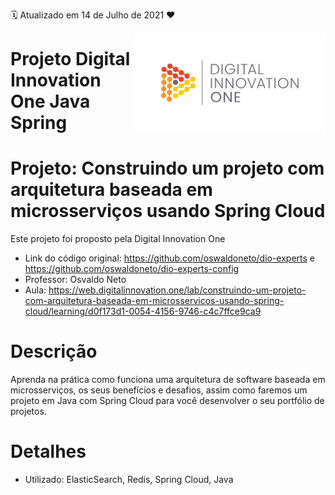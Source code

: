 :spiral_calendar: Atualizado em 14 de Julho de 2021 :heart:

<img align="right" alt="GIF" height="160px" src="https://github.com/rdeconti/rdeconti-resources/blob/main/Digital%20Innovation%20One%20-%20Logotipo.png" />

# Projeto Digital Innovation One Java Spring
# Projeto: Construindo um projeto com arquitetura baseada em microsserviços usando Spring Cloud
Este projeto foi proposto pela Digital Innovation One 
- Link do código original: https://github.com/oswaldoneto/dio-experts   e   https://github.com/oswaldoneto/dio-experts-config
- Professor: Osvaldo Neto
- Aula: https://web.digitalinnovation.one/lab/construindo-um-projeto-com-arquitetura-baseada-em-microsservicos-usando-spring-cloud/learning/d0f173d1-0054-4156-9746-c4c7ffce9ca9

# Descrição
Aprenda na prática como funciona uma arquitetura de software baseada em microsserviços, os seus benefícios e desafios, assim como faremos um projeto em Java com Spring Cloud para você desenvolver o seu portfólio de projetos.

# Detalhes
- Utilizado: ElasticSearch, Redis, Spring Cloud, Java